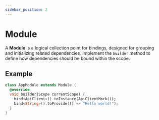 ```yaml
---
sidebar_position: 2
---
```


# Module

A **Module** is a logical collection point for bindings, designed for grouping and initializing related dependencies. Implement the `builder` method to define how dependencies should be bound within the scope.

## Example

```dart
class AppModule extends Module {
  @override
  void builder(Scope currentScope) {
    bind<ApiClient>().toInstance(ApiClientMock());
    bind<String>().toProvide(() => "Hello world!");
  }
}
```
